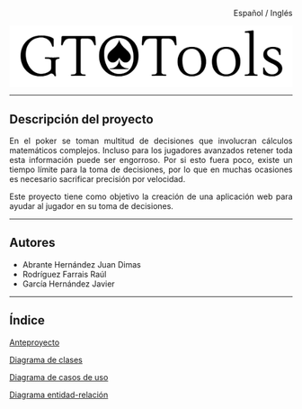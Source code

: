 <div align="right">

<a>Español</a> / <a>Inglés</a>

</div>

<div style="background: white">

<img src="doc/anteproyecto/img/Logo_prototipo.png">

</div>

<hr>

## Descripción del proyecto

<div align="justify">

En el poker se toman multitud de decisiones que involucran cálculos matemáticos complejos. Incluso para los jugadores avanzados retener toda esta información puede ser engorroso. Por si esto fuera poco, existe un tiempo límite para la toma de decisiones, por lo que en muchas ocasiones es necesario sacrificar precisión por velocidad.

Este proyecto tiene como objetivo la creación de una aplicación web para ayudar al jugador en su toma de decisiones. 

</div>

<hr>

## Autores

- Abrante Hernández Juan Dimas 
- Rodríguez Farrais Raúl
- García Hernández Javier


<hr>

## Índice

<a href="doc/anteproyecto/README.md">Anteproyecto</a>

<a href="doc/diagrama_clases/README.md">Diagrama de clases</a>

<a href="doc/diagrama_cu/README.md">Diagrama de casos de uso</a>

<a href="doc/diagrama_entidad_relacion/README.md">Diagrama entidad-relación</a>








